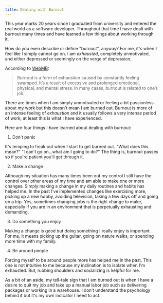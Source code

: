 ```yaml
---
title: Dealing with Burnout
---
```


This year marks 20 years since I graduated from university and entered the real world as a software developer.  Throughout that time I have dealt with burnout many times and have learned a few things about working through it.

How do you even describe or define "burnout", anyway?  For me, it's when I feel like I simply cannot go on.  I am _exhausted_, completely unmotivated, and either depressed or seemingly on the verge of depression.

According to [WebMB](https://www.webmd.com/mental-health/burnout-symptoms-signs):

> Burnout is a form of exhaustion caused by constantly feeling swamped. It’s a result of excessive and prolonged emotional, physical, and mental stress. In many cases, burnout is related to one’s job.

There are times when I am simply unmotivated or feeling a bit passionless about my work but this doesn't mean I am burned out.  Burnout is more of an intense feeling of _exhaustion_ and it usually follows a very intense period of work; at least this is what I have experienced.

Here are four things I have learned about dealing with burnout:

1. Don't panic

It's temping to freak out when I start to get burned out.  "What does this mean?"  "I can't go on...what am I going to do?"  The thing is, burnout passes so if you're patient you'll get through it.

2. Make a change

Although my situation has many times been out my control I still have the control over other areas of my time and am able to make one or more changes.  Simply making a change in my daily routines and habits has helped me.  In the past I've implemented changes like exercising more, picking up a new hobby, avoiding television, taking a few days off and going on a trip.  Yes, sometimes changing jobs is the right change to make, especially if you are in an environment that is perpetually exhausting and demanding.

3. Do something you enjoy

Making a change is good but doing something I really enjoy is important.  For me, it means picking up the guitar, going on nature walks, or spending more time with my family.

4. Be around people

Forcing myself to be around people more has helped me in the past.  This one is not intuitive to me because my inclination is to isolate when I'm exhausted.  But, rubbing shoulders and socializing is helpful for me.

As a bit of an aside, my tell-tale sign that I am burned out is when I have a desire to quit my job and take up a manual labor job such as delivering packages or working in a warehouse.  I don't understand the psychology behind it but it's my own indicator I need to act.
